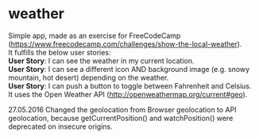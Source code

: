 # weather
Simple app, made as an exercise for FreeCodeCamp (https://www.freecodecamp.com/challenges/show-the-local-weather). <br>
It fulfills the below user stories:<br>
<b>User Story</b>: I can see the weather in my current location.<br>
<b>User Story</b>: I can see a different icon AND background image (e.g. snowy mountain, hot desert) depending on the weather.<br>
<b>User Story</b>: I can push a button to toggle between Fahrenheit and Celsius.<br>
It uses the Open Weather API (http://openweathermap.org/current#geo). 

27.05.2016 
Changed the geolocation from Browser geolocation to API geolocation, because getCurrentPosition() and watchPosition() were deprecated on insecure origins.
